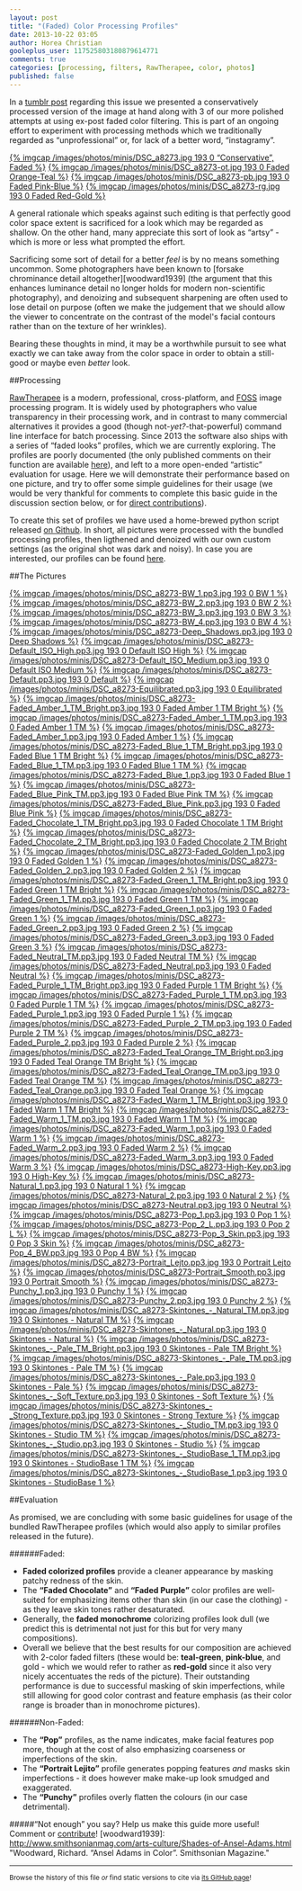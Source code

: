 ```yaml
---
layout: post
title: "(Faded) Color Processing Profiles"
date: 2013-10-22 03:05
author: Horea Christian
gooleplus_user: 117525803180879614771
comments: true
categories: [processing, filters, RawTherapee, color, photos]
published: false
---
```


In a [tumblr post](http://tmblr.co/ZHI4LqyOnj9f) regarding this issue we presented a conservatively processed version of the image at hand along with 3 of our more polished attempts at using ex-post faded color filtering.
This is part of an ongoing effort to experiment with processing methods which we traditionally regarded as “unprofessional” or, for lack of a better word, “instagramy”.

[{% imgcap  /images/photos/minis/DSC_a8273.jpg 193 0 “Conservative”, Faded %}](http://chymera.eu/photo/blog/DSC_a8273.jpg)
[{% imgcap  /images/photos/minis/DSC_a8273-ot.jpg 193 0 Faded Orange-Teal %}](http://chymera.eu/photo/blog/DSC_a8273-ot.jpg)
[{% imgcap  /images/photos/minis/DSC_a8273-pb.jpg 193 0 Faded Pink-Blue %}](http://chymera.eu/photo/blog/DSC_a8273-pb.jpg)
[{% imgcap  /images/photos/minis/DSC_a8273-rg.jpg 193 0 Faded Red-Gold %}](http://chymera.eu/photo/blog/DSC_a8273-rg.jpg)

A general rationale which speaks against such editing is that perfectly good color space extent is sacrificed for a look which may be regarded as shallow.
On the other hand, many appreciate this sort of look as “artsy” - which is more or less what prompted the effort.
<!-- more -->
Sacrificing some sort of detail for a better *feel* is by no means something uncommon.
Some photographers have been known to [forsake chrominance detail altogether][woodward1939] 
(the argument that this enhances luminance detail no longer holds for modern non-scientific photography),
and denoizing and subsequent sharpening are often used to lose detail on purpose 
(often we make the judgement that we should allow the viewer to concentrate on the contrast of the model's facial contours rather than on the texture of her wrinkles).

Bearing these thoughts in mind, it may be a worthwhile pursuit to see what exactly we can take away from the color space in order to obtain a still-good or maybe even *better* look.

##Processing

[RawTherapee](https://en.wikipedia.org/wiki/RawTherapee) is a modern, professional, cross-platform, and [FOSS](https://en.wikipedia.org/wiki/FOSS) image processing program.
It is widely used by photographers who value transparency in their processing work, and in contrast to many commercial alternatives it provides a good (though not-*yet?*-that-powerful) command line interface for batch processing.
Since 2013 the software also ships with a series of “faded looks” profiles, which we are currently exploring.
The profiles are poorly documented (the only published comments on their function are available [here](https://code.google.com/p/rawtherapee/issues/detail?id=1738)), and left to a more open-ended “artistic” evaluation for usage.
Here we will demonstrate their performance based on one picture, and try to offer some simple guidelines for their usage 
(we would be very thankful for comments to complete this basic guide in the discussion section below, or for [direct contributions](http://photo.chymera.eu/interact/)).

To create this set of profiles we have used a home-brewed python script released [on Github](https://github.com/TheChymera/RTbatch).
In short, all pictures were processed with the bundled processing profiles, then ligthened and denoized with our own custom settings (as the original shot was dark and noisy).
In case you are interested, our profiles can be found [here](https://github.com/TheChymera/RTbatch/tree/master/profiles).  

##The Pictures

[{% imgcap  /images/photos/minis/DSC_a8273-BW_1.pp3.jpg 193 0 BW 1 %}](http://chymera.eu/photo/blog/DSC_a8273-BW_1.pp3.jpg)
[{% imgcap  /images/photos/minis/DSC_a8273-BW_2.pp3.jpg 193 0 BW 2 %}](http://chymera.eu/photo/blog/DSC_a8273-BW_2.pp3.jpg)
[{% imgcap  /images/photos/minis/DSC_a8273-BW_3.pp3.jpg 193 0 BW 3 %}](http://chymera.eu/photo/blog/DSC_a8273-BW_3.pp3.jpg)
[{% imgcap  /images/photos/minis/DSC_a8273-BW_4.pp3.jpg 193 0 BW 4 %}](http://chymera.eu/photo/blog/DSC_a8273-BW_4.pp3.jpg)
[{% imgcap  /images/photos/minis/DSC_a8273-Deep_Shadows.pp3.jpg 193 0 Deep Shadows %}](http://chymera.eu/photo/blog/DSC_a8273-Deep_Shadows.pp3.jpg)
[{% imgcap  /images/photos/minis/DSC_a8273-Default_ISO_High.pp3.jpg 193 0 Default ISO High %}](http://chymera.eu/photo/blog/DSC_a8273-Default_ISO_High.pp3.jpg)
[{% imgcap  /images/photos/minis/DSC_a8273-Default_ISO_Medium.pp3.jpg 193 0 Default ISO Medium %}](http://chymera.eu/photo/blog/DSC_a8273-Default_ISO_Medium.pp3.jpg)
[{% imgcap  /images/photos/minis/DSC_a8273-Default.pp3.jpg 193 0 Default %}](http://chymera.eu/photo/blog/DSC_a8273-Default.pp3.jpg)
[{% imgcap  /images/photos/minis/DSC_a8273-Equilibrated.pp3.jpg 193 0 Equilibrated %}](http://chymera.eu/photo/blog/DSC_a8273-Equilibrated.pp3.jpg)
[{% imgcap  /images/photos/minis/DSC_a8273-Faded_Amber_1_TM_Bright.pp3.jpg 193 0 Faded Amber 1 TM Bright %}](http://chymera.eu/photo/blog/DSC_a8273-Faded_Amber_1_TM_Bright.pp3.jpg)
[{% imgcap  /images/photos/minis/DSC_a8273-Faded_Amber_1_TM.pp3.jpg 193 0 Faded Amber 1 TM %}](http://chymera.eu/photo/blog/DSC_a8273-Faded_Amber_1_TM.pp3.jpg)
[{% imgcap  /images/photos/minis/DSC_a8273-Faded_Amber_1.pp3.jpg 193 0 Faded Amber 1 %}](http://chymera.eu/photo/blog/DSC_a8273-Faded_Amber_1.pp3.jpg)
[{% imgcap  /images/photos/minis/DSC_a8273-Faded_Blue_1_TM_Bright.pp3.jpg 193 0 Faded Blue 1 TM Bright %}](http://chymera.eu/photo/blog/DSC_a8273-Faded_Blue_1_TM_Bright.pp3.jpg)
[{% imgcap  /images/photos/minis/DSC_a8273-Faded_Blue_1_TM.pp3.jpg 193 0 Faded Blue 1 TM %}](http://chymera.eu/photo/blog/DSC_a8273-Faded_Blue_1_TM.pp3.jpg)
[{% imgcap  /images/photos/minis/DSC_a8273-Faded_Blue_1.pp3.jpg 193 0 Faded Blue 1 %}](http://chymera.eu/photo/blog/DSC_a8273-Faded_Blue_1.pp3.jpg)
[{% imgcap  /images/photos/minis/DSC_a8273-Faded_Blue_Pink_TM.pp3.jpg 193 0 Faded Blue Pink TM %}](http://chymera.eu/photo/blog/DSC_a8273-Faded_Blue_Pink_TM.pp3.jpg)
[{% imgcap  /images/photos/minis/DSC_a8273-Faded_Blue_Pink.pp3.jpg 193 0 Faded Blue Pink %}](http://chymera.eu/photo/blog/DSC_a8273-Faded_Blue_Pink.pp3.jpg)
[{% imgcap  /images/photos/minis/DSC_a8273-Faded_Chocolate_1_TM_Bright.pp3.jpg 193 0 Faded Chocolate 1 TM Bright %}](http://chymera.eu/photo/blog/DSC_a8273-Faded_Chocolate_1_TM_Bright.pp3.jpg)
[{% imgcap  /images/photos/minis/DSC_a8273-Faded_Chocolate_2_TM_Bright.pp3.jpg 193 0 Faded Chocolate 2 TM Bright %}](http://chymera.eu/photo/blog/DSC_a8273-Faded_Chocolate_2_TM_Bright.pp3.jpg)
[{% imgcap  /images/photos/minis/DSC_a8273-Faded_Golden_1.pp3.jpg 193 0 Faded Golden 1 %}](http://chymera.eu/photo/blog/DSC_a8273-Faded_Golden_1.pp3.jpg)
[{% imgcap  /images/photos/minis/DSC_a8273-Faded_Golden_2.pp3.jpg 193 0 Faded Golden 2 %}](http://chymera.eu/photo/blog/DSC_a8273-Faded_Golden_2.pp3.jpg)
[{% imgcap  /images/photos/minis/DSC_a8273-Faded_Green_1_TM_Bright.pp3.jpg 193 0 Faded Green 1 TM Bright %}](http://chymera.eu/photo/blog/DSC_a8273-Faded_Green_1_TM_Bright.pp3.jpg)
[{% imgcap  /images/photos/minis/DSC_a8273-Faded_Green_1_TM.pp3.jpg 193 0 Faded Green 1 TM %}](http://chymera.eu/photo/blog/DSC_a8273-Faded_Green_1_TM.pp3.jpg)
[{% imgcap  /images/photos/minis/DSC_a8273-Faded_Green_1.pp3.jpg 193 0 Faded Green 1 %}](http://chymera.eu/photo/blog/DSC_a8273-Faded_Green_1.pp3.jpg)
[{% imgcap  /images/photos/minis/DSC_a8273-Faded_Green_2.pp3.jpg 193 0 Faded Green 2 %}](http://chymera.eu/photo/blog/DSC_a8273-Faded_Green_2.pp3.jpg)
[{% imgcap  /images/photos/minis/DSC_a8273-Faded_Green_3.pp3.jpg 193 0 Faded Green 3 %}](http://chymera.eu/photo/blog/DSC_a8273-Faded_Green_3.pp3.jpg)
[{% imgcap  /images/photos/minis/DSC_a8273-Faded_Neutral_TM.pp3.jpg 193 0 Faded Neutral TM %}](http://chymera.eu/photo/blog/DSC_a8273-Faded_Neutral_TM.pp3.jpg)
[{% imgcap  /images/photos/minis/DSC_a8273-Faded_Neutral.pp3.jpg 193 0 Faded Neutral %}](http://chymera.eu/photo/blog/DSC_a8273-Faded_Neutral.pp3.jpg)
[{% imgcap  /images/photos/minis/DSC_a8273-Faded_Purple_1_TM_Bright.pp3.jpg 193 0 Faded Purple 1 TM Bright %}](http://chymera.eu/photo/blog/DSC_a8273-Faded_Purple_1_TM_Bright.pp3.jpg)
[{% imgcap  /images/photos/minis/DSC_a8273-Faded_Purple_1_TM.pp3.jpg 193 0 Faded Purple 1 TM %}](http://chymera.eu/photo/blog/DSC_a8273-Faded_Purple_1_TM.pp3.jpg)
[{% imgcap  /images/photos/minis/DSC_a8273-Faded_Purple_1.pp3.jpg 193 0 Faded Purple 1 %}](http://chymera.eu/photo/blog/DSC_a8273-Faded_Purple_1.pp3.jpg)
[{% imgcap  /images/photos/minis/DSC_a8273-Faded_Purple_2_TM.pp3.jpg 193 0 Faded Purple 2 TM %}](http://chymera.eu/photo/blog/DSC_a8273-Faded_Purple_2_TM.pp3.jpg)
[{% imgcap  /images/photos/minis/DSC_a8273-Faded_Purple_2.pp3.jpg 193 0 Faded Purple 2 %}](http://chymera.eu/photo/blog/DSC_a8273-Faded_Purple_2.pp3.jpg)
[{% imgcap  /images/photos/minis/DSC_a8273-Faded_Teal_Orange_TM_Bright.pp3.jpg 193 0 Faded Teal Orange TM Bright %}](http://chymera.eu/photo/blog/DSC_a8273-Faded_Teal_Orange_TM_Bright.pp3.jpg)
[{% imgcap  /images/photos/minis/DSC_a8273-Faded_Teal_Orange_TM.pp3.jpg 193 0 Faded Teal Orange TM %}](http://chymera.eu/photo/blog/DSC_a8273-Faded_Teal_Orange_TM.pp3.jpg)
[{% imgcap  /images/photos/minis/DSC_a8273-Faded_Teal_Orange.pp3.jpg 193 0 Faded Teal Orange %}](http://chymera.eu/photo/blog/DSC_a8273-Faded_Teal_Orange.pp3.jpg)
[{% imgcap  /images/photos/minis/DSC_a8273-Faded_Warm_1_TM_Bright.pp3.jpg 193 0 Faded Warm 1 TM Bright %}](http://chymera.eu/photo/blog/DSC_a8273-Faded_Warm_1_TM_Bright.pp3.jpg)
[{% imgcap  /images/photos/minis/DSC_a8273-Faded_Warm_1_TM.pp3.jpg 193 0 Faded Warm 1 TM %}](http://chymera.eu/photo/blog/DSC_a8273-Faded_Warm_1_TM.pp3.jpg)
[{% imgcap  /images/photos/minis/DSC_a8273-Faded_Warm_1.pp3.jpg 193 0 Faded Warm 1 %}](http://chymera.eu/photo/blog/DSC_a8273-Faded_Warm_1.pp3.jpg)
[{% imgcap  /images/photos/minis/DSC_a8273-Faded_Warm_2.pp3.jpg 193 0 Faded Warm 2 %}](http://chymera.eu/photo/blog/DSC_a8273-Faded_Warm_2.pp3.jpg)
[{% imgcap  /images/photos/minis/DSC_a8273-Faded_Warm_3.pp3.jpg 193 0 Faded Warm 3 %}](http://chymera.eu/photo/blog/DSC_a8273-Faded_Warm_3.pp3.jpg)
[{% imgcap  /images/photos/minis/DSC_a8273-High-Key.pp3.jpg 193 0 High-Key %}](http://chymera.eu/photo/blog/DSC_a8273-High-Key.pp3.jpg)
[{% imgcap  /images/photos/minis/DSC_a8273-Natural_1.pp3.jpg 193 0 Natural 1 %}](http://chymera.eu/photo/blog/DSC_a8273-Natural_1.pp3.jpg)
[{% imgcap  /images/photos/minis/DSC_a8273-Natural_2.pp3.jpg 193 0 Natural 2 %}](http://chymera.eu/photo/blog/DSC_a8273-Natural_2.pp3.jpg)
[{% imgcap  /images/photos/minis/DSC_a8273-Neutral.pp3.jpg 193 0 Neutral %}](http://chymera.eu/photo/blog/DSC_a8273-Neutral.pp3.jpg)
[{% imgcap  /images/photos/minis/DSC_a8273-Pop_1.pp3.jpg 193 0 Pop 1 %}](http://chymera.eu/photo/blog/DSC_a8273-Pop_1.pp3.jpg)
[{% imgcap  /images/photos/minis/DSC_a8273-Pop_2_L.pp3.jpg 193 0 Pop 2 L %}](http://chymera.eu/photo/blog/DSC_a8273-Pop_2_L.pp3.jpg)
[{% imgcap  /images/photos/minis/DSC_a8273-Pop_3_Skin.pp3.jpg 193 0 Pop 3 Skin %}](http://chymera.eu/photo/blog/DSC_a8273-Pop_3_Skin.pp3.jpg)
[{% imgcap  /images/photos/minis/DSC_a8273-Pop_4_BW.pp3.jpg 193 0 Pop 4 BW %}](http://chymera.eu/photo/blog/DSC_a8273-Pop_4_BW.pp3.jpg)
[{% imgcap  /images/photos/minis/DSC_a8273-Portrait_Lejto.pp3.jpg 193 0 Portrait Lejto %}](http://chymera.eu/photo/blog/DSC_a8273-Portrait_Lejto.pp3.jpg)
[{% imgcap  /images/photos/minis/DSC_a8273-Portrait_Smooth.pp3.jpg 193 0 Portrait Smooth %}](http://chymera.eu/photo/blog/DSC_a8273-Portrait_Smooth.pp3.jpg)
[{% imgcap  /images/photos/minis/DSC_a8273-Punchy_1.pp3.jpg 193 0 Punchy 1 %}](http://chymera.eu/photo/blog/DSC_a8273-Punchy_1.pp3.jpg)
[{% imgcap  /images/photos/minis/DSC_a8273-Punchy_2.pp3.jpg 193 0 Punchy 2 %}](http://chymera.eu/photo/blog/DSC_a8273-Punchy_2.pp3.jpg)
[{% imgcap  /images/photos/minis/DSC_a8273-Skintones_-_Natural_TM.pp3.jpg 193 0 Skintones - Natural TM %}](http://chymera.eu/photo/blog/DSC_a8273-Skintones_-_Natural_TM.pp3.jpg)
[{% imgcap  /images/photos/minis/DSC_a8273-Skintones_-_Natural.pp3.jpg 193 0 Skintones - Natural %}](http://chymera.eu/photo/blog/DSC_a8273-Skintones_-_Natural.pp3.jpg)
[{% imgcap  /images/photos/minis/DSC_a8273-Skintones_-_Pale_TM_Bright.pp3.jpg 193 0 Skintones - Pale TM Bright %}](http://chymera.eu/photo/blog/DSC_a8273-Skintones_-_Pale_TM_Bright.pp3.jpg)
[{% imgcap  /images/photos/minis/DSC_a8273-Skintones_-_Pale_TM.pp3.jpg 193 0 Skintones - Pale TM %}](http://chymera.eu/photo/blog/DSC_a8273-Skintones_-_Pale_TM.pp3.jpg)
[{% imgcap  /images/photos/minis/DSC_a8273-Skintones_-_Pale.pp3.jpg 193 0 Skintones - Pale %}](http://chymera.eu/photo/blog/DSC_a8273-Skintones_-_Pale.pp3.jpg)
[{% imgcap  /images/photos/minis/DSC_a8273-Skintones_-_Soft_Texture.pp3.jpg 193 0 Skintones - Soft Texture %}](http://chymera.eu/photo/blog/DSC_a8273-Skintones_-_Soft_Texture.pp3.jpg)
[{% imgcap  /images/photos/minis/DSC_a8273-Skintones_-_Strong_Texture.pp3.jpg 193 0 Skintones - Strong Texture %}](http://chymera.eu/photo/blog/DSC_a8273-Skintones_-_Strong_Texture.pp3.jpg)
[{% imgcap  /images/photos/minis/DSC_a8273-Skintones_-_Studio_TM.pp3.jpg 193 0 Skintones - Studio TM %}](http://chymera.eu/photo/blog/DSC_a8273-Skintones_-_Studio_TM.pp3.jpg)
[{% imgcap  /images/photos/minis/DSC_a8273-Skintones_-_Studio.pp3.jpg 193 0 Skintones - Studio %}](http://chymera.eu/photo/blog/DSC_a8273-Skintones_-_Studio.pp3.jpg)
[{% imgcap  /images/photos/minis/DSC_a8273-Skintones_-_StudioBase_1_TM.pp3.jpg 193 0 Skintones - StudioBase 1 TM %}](http://chymera.eu/photo/blog/DSC_a8273-Skintones_-_StudioBase_1_TM.pp3.jpg)
[{% imgcap  /images/photos/minis/DSC_a8273-Skintones_-_StudioBase_1.pp3.jpg 193 0 Skintones - StudioBase 1 %}](http://chymera.eu/photo/blog/DSC_a8273-Skintones_-_StudioBase_1.pp3.jpg)

##Evaluation

As promised, we are concluding with some basic guidelines for usage of the bundled RawTherapee profiles (which would also apply to similar profiles released in the future).

######Faded:

* **Faded colorized profiles** provide a cleaner appearance by masking patchy redness of the skin.
* The **“Faded Chocolate”** and **“Faded Purple”** color profiles are well-suited for emphasizing items other than skin (in our case the clothing) - as they leave skin tones rather desaturated.
* Generally, the **faded monochrome** colorizing profiles look dull (we predict this is detrimental not just for this but for very many compositions).
* Overall we believe that the best results for our composition are achieved with 2-color faded filters (these would be: **teal-green**, **pink-blue**, and gold - which we would refer to rather as **red-gold** since it also very nicely accentuates the reds of the picture). 
Their outstanding performance is due to successful masking of skin imperfections, while still allowing for good color contrast and feature emphasis (as their color range is broader than in monochrome pictures).

######Non-Faded:

* The **“Pop”** profiles, as the name indicates, make facial features pop more, though at the cost of also emphasizing coarseness or imperfections of the skin.
* The **“Portrait Lejito”** profile generates popping features *and* masks skin imperfections - it does however make make-up look smudged and exaggerated. 
* The **“Punchy”** profiles overly flatten the colours (in our case detrimental).

#####“Not enough” you say? Help us make this guide more useful! Comment or [contribute](http://photo.chymera.eu/interact/)!	
[woodward1939]: http://www.smithsonianmag.com/arts-culture/Shades-of-Ansel-Adams.html "Woodward, Richard. “Ansel Adams in Color”. Smithsonian Magazine."

---
<sup>Browse the history of this file *or* find static versions to cite via [its GitHub page](https://github.com/TheChymera/chymeric_tutorials/blob/master/source/_posts/2013-10-22-faded-color-filters.markdown)!</sup>
